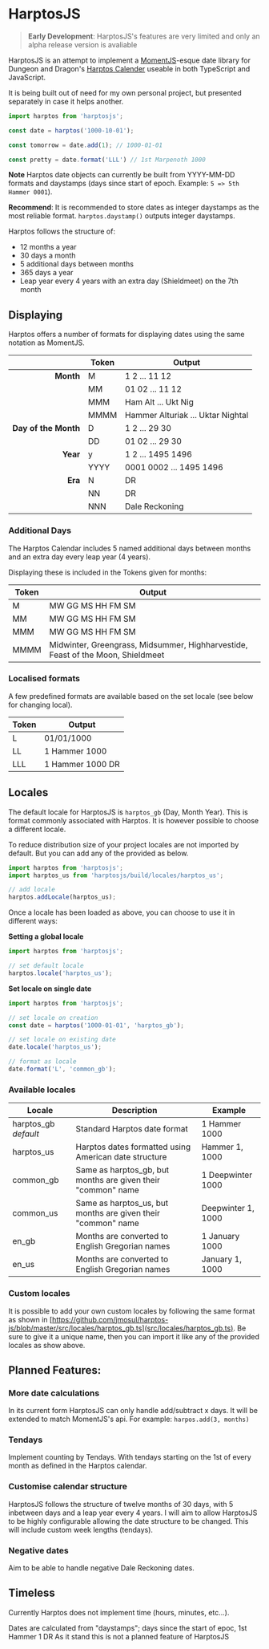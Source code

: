 # HarptosJS

> **Early Development**: HarptosJS's features are very limited and only an alpha release version is avaliable

HarptosJS is an attempt to implement a [MomentJS](https://momentjs.com/)-esque date library for Dungeon and Dragon's [Harptos Calender](https://forgottenrealms.fandom.com/wiki/Calendar_of_Harptos) useable in both TypeScript and JavaScript.

It is being built out of need for my own personal project, but presented separately in case it helps another.

```js
import harptos from 'harptosjs';

const date = harptos('1000-10-01');

const tomorrow = date.add(1); // 1000-01-01

const pretty = date.format('LLL') // 1st Marpenoth 1000
```

**Note** Harptos date objects can currently be built from YYYY-MM-DD formats and daystamps (days since start of epoch.  Example: `5 => 5th Hammer 0001`).

**Recommend**: It is recommended to store dates as integer daystamps as the most reliable format. `harptos.daystamp()` outputs integer daystamps.

Harptos follows the structure of:
* 12 months a year
* 30 days a month
* 5 additional days between months
* 365 days a year
* Leap year every 4 years with an extra day (Shieldmeet) on the 7th month

## Displaying
Harptos offers a number of formats for displaying dates using the same notation as MomentJS.

|           | Token              | Output                   |
|----------:|--------------------|--------------------------|
| **Month** | M                  | 1 2 ... 11 12           |
|           | MM                 | 01 02 ... 11 12         |
|           | MMM                | Ham Alt ... Ukt Nig      |
|           | MMMM               | Hammer Alturiak ... Uktar Nightal |
| **Day of the Month** | D        | 1 2 ... 29 30 |
|                     | DD       | 01 02 ... 29 30 |
| **Year** | y                   | 1 2 ... 1495 1496 |
|          | YYYY                | 0001 0002 ... 1495 1496 |
| **Era**  | N                   | DR |
|          | NN                  | DR |
|          | NNN                 | Dale Reckoning |

### Additional Days
The Harptos Calendar includes 5 named additional days between months and an extra day every leap year (4 years).

Displaying these is included in the Tokens given for months:

| Token | Output              |
|-------|---------------------|
| M     | MW GG MS HH FM SM   |
| MM    | MW GG MS HH FM SM   |
| MMM   | MW GG MS HH FM SM   |
| MMMM  | Midwinter, Greengrass, Midsummer, Highharvestide, Feast of the Moon, Shieldmeet |

### Localised formats
A few predefined formats are available based on the set locale (see below for changing local).

| Token | Output              |
|-------|---------------------|
| L     | 01/01/1000          |
| LL    | 1 Hammer 1000       |
| LLL   | 1 Hammer 1000 DR    |

## Locales
The default locale for HarptosJS is `harptos_gb` (Day, Month Year).  This is format commonly associated with Harptos.  It is however possible to choose a different locale.

To reduce distribution size of your project locales are not imported by default.  But you can add any of the provided as below.
```js
import harptos from 'harptosjs';
import harptos_us from 'harptosjs/build/locales/harptos_us';

// add locale
harptos.addLocale(harptos_us);
```

Once a locale has been loaded as above, you can choose to use it in different ways:

**Setting a global locale**
```js
import harptos from 'harptosjs';

// set default locale
harptos.locale('harptos_us');
```

**Set locale on single date**
```js
import harptos from 'harptosjs';

// set locale on creation
const date = harptos('1000-01-01', 'harptos_gb');

// set locale on existing date
date.locale('harptos_us');

// format as locale
date.format('L', 'common_gb');
```

### Available locales

| Locale | Description | Example |
|----|----|----|
| harptos_gb _default_ | Standard Harptos date format | 1 Hammer 1000 |
| harptos_us | Harptos dates formatted using American date structure | Hammer 1, 1000 |
| common_gb | Same as harptos_gb, but months are given their "common" name | 1 Deepwinter 1000 |
| common_us | Same as harptos_us, but months are given their "common" name | Deepwinter 1, 1000 |
| en_gb | Months are converted to English Gregorian names | 1 January 1000 |
| en_us | Months are converted to English Gregorian names | January 1, 1000 |


### Custom locales
It is possible to add your own custom locales by following the same format as shown in [https://github.com/jmosul/harptos-js/blob/master/src/locales/harptos_gb.ts](src/locales/harptos_gb.ts).
Be sure to give it a unique name, then you can import it like any of the provided locales as show above.

## Planned Features:

### More date calculations
In its current form HarptosJS can only handle add/subtract x days.
It will be extended to match MomentJS's api.  For example: `harpos.add(3, months)`

### Tendays
Implement counting by Tendays. With tendays starting on the 1st of every month as defined in the Harptos calendar.

### Customise calendar structure
HarptosJS follows the structure of twelve months of 30 days, with 5 inbetween days and a leap year every 4 years.
I will aim to allow HarptosJS to be highly configurable allowing the date structure to be changed.  This will include custom week lengths (tendays).

### Negative dates
Aim to be able to handle negative Dale Reckoning dates.

## Timeless
Currently Harptos does not implement time (hours, minutes, etc...).

Dates are calculated from "daystamps"; days since the start of epoc, 1st Hammer 1 DR
As it stand this is not a planned feature of HarptosJS
